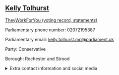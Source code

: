## <a href="https://members.parliament.uk/member/4487/contact">Kelly Tolhurst</a>

<a href="https://www.theyworkforyou.com/mp/25430/kelly_tolhurst/rochester_and_strood">TheyWorkForYou (voting record, statements)</a> 

Parliamentary phone number: 02072195387 

Parliamentary email: kelly.tolhurst.mp@parliament.uk 

Party: Conservative 

Borough: Rochester and Strood 

<details><summary>Extra contact information and social media</summary> 
<li>Website: http://www.kelly4rochesterandstrood.com/</li>
<li>Twitter: https://twitter.com/kellytolhurst</li>
<li>Constituency office phone number: 01634840411</li>
<li>Constituency office email:</li>
<li>Facebook:</li>
<li>Instagram:</li>
<li>Youtube:</li>
<li>Linkedin:</li>
<li>Government department phone number:</li>
<li>Government department email:</li>
<li>Threads:</li>
<li>Party office phone number:</li>
<li>Party office email:</li>
<li>Tiktok:</li>
</details>